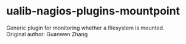 # ualib-nagios-plugins-mountpoint

Generic plugin for monitoring whether a filesystem is mounted.  
Original author: Guanwen Zhang